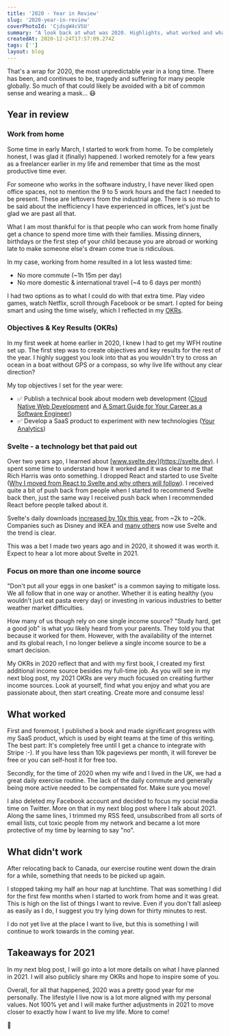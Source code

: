 ```yaml
---
title: '2020 - Year in Review'
slug: '2020-year-in-review'
coverPhotoId: 'CjdsgW4cVSU'
summary: "A look back at what was 2020. Highlights, what worked and what didn't."
createdAt: 2020-12-24T17:57:09.274Z
tags: ['']
layout: blog
---
```


<script>
  export let data;
  const assetsBasePath = `/blog/${data.slug}`;
</script>

<!-- Photo by [Kelly Sikkema](https://unsplash.com/@kellysikkema?utm_source=unsplash&amp;utm_medium=referral&amp;utm_content=creditCopyText) on [Unsplash](https://unsplash.com/s/photos/notebook?utm_source=unsplash&amp;utm_medium=referral&amp;utm_content=creditCopyText) -->

That's a wrap for 2020, the most unpredictable year in a long time. There has been, and continues to be, tragedy and suffering for many people globally. So much of that could likely be avoided with a bit of common sense and wearing a mask… 😷

## Year in review

### Work from home

Some time in early March, I started to work from home. To be completely honest, I was glad it (finally) happened. I worked remotely for a few years as a freelancer earlier in my life and remember that time as the most productive time ever.

For someone who works in the software industry, I have never liked open office spaces, not to mention the 9 to 5 work hours and the fact I needed to be present. These are leftovers from the industrial age. There is so much to be said about the inefficiency I have experienced in offices, let's just be glad we are past all that.

What I am most thankful for is that people who can work from home finally get a chance to spend more time with their families. Missing dinners, birthdays or the first step of your child because you are abroad or working late to make someone else's dream come true is ridiculous.

In my case, working from home resulted in a lot less wasted time:

- No more commute (~1h 15m per day)
- No more domestic & international travel (~4 to 6 days per month)

I had two options as to what I could do with that extra time. Play video games, watch Netflix, scroll through Facebook or be smart. I opted for being smart and using the time wisely, which I reflected in my [OKRs](https://en.wikipedia.org/wiki/OKR).

### Objectives & Key Results (OKRs)

In my first week at home earlier in 2020, I knew I had to get my WFH routine set up. The first step was to create objectives and key results for the rest of the year. I highly suggest you look into that as you wouldn't try to cross an ocean in a boat without GPS or a compass, so why live life without any clear direction?

My top objectives I set for the year were:

- ✅ Publish a technical book about modern web development ([Cloud Native Web Development](https://www.mootoday.com/cloud-native-web-development) and [A Smart Guide for Your Career as a Software Engineer](https://gum.co/a-smart-guide-for-your-career-as-a-software-engineer))
- ✅ Develop a SaaS product to experiment with new technologies ([Your Analytics](https://www.your-analytics.org))

### Svelte - a technology bet that paid out

Over two years ago, I learned about [www.svelte.dev](https://svelte.dev). I spent some time to understand how it worked and it was clear to me that Rich Harris was onto something. I dropped React and started to use Svelte ([Why I moved from React to Svelte and why others will follow](https://www.mootoday.com/blog/why-i-moved-from-react-to-svelte-and-why-others-will-follow)). I received quite a bit of push back from people when I started to recommend Svelte back then, just the same way I received push back when I recommended React before people talked about it.

Svelte's daily downloads [increased by 10x this year](https://npm-stat.com/charts.html?package=svelte&from=2020-01-01&to=2020-12-31), from ~2k to ~20k. Companies such as Disney and IKEA and [many others](https://twitter.com/SvelteSociety/status/1260209026563858432) now use Svelte and the trend is clear.

This was a bet I made two years ago and in 2020, it showed it was worth it. Expect to hear a lot more about Svelte in 2021.

### Focus on more than one income source

"Don't put all your eggs in one basket" is a common saying to mitigate loss. We all follow that in one way or another. Whether it is eating healthy (you wouldn't just eat pasta every day) or investing in various industries to better weather market difficulties.

How many of us though rely on one single income source? "Study hard, get a good job" is what you likely heard from your parents. They told you that because it worked for them. However, with the availability of the internet and its global reach, I no longer believe a single income source to be a smart decision.

My OKRs in 2020 reflect that and with my first book, I created my first additional income source besides my full-time job. As you will see in my next blog post, my 2021 OKRs are very much focused on creating further income sources. Look at yourself, find what you enjoy and what you are passionate about, then start creating. Create more and consume less!

## What worked

First and foremost, I published a book and made significant progress with my SaaS product, which is used by eight teams at the time of this writing. The best part: It's completely free until I get a chance to integrate with Stripe :-). If you have less than 10k pageviews per month, it will forever be free or you can self-host it for free too.

Secondly, for the time of 2020 when my wife and I lived in the UK, we had a great daily exercise routine. The lack of the daily commute and generally being more active needed to be compensated for. Make sure you move!

I also deleted my Facebook account and decided to focus my social media time on Twitter. More on that in my next blog post where I talk about 2021. Along the same lines, I trimmed my RSS feed, unsubscribed from all sorts of email lists, cut toxic people from my network and became a lot more protective of my time by learning to say "no".

## What didn't work

After relocating back to Canada, our exercise routine went down the drain for a while, something that needs to be picked up again.

I stopped taking my half an hour nap at lunchtime. That was something I did for the first few months when I started to work from home and it was great. This is high on the list of things I want to revive. Even if you don't fall asleep as easily as I do, I suggest you try lying down for thirty minutes to rest.

I do not yet live at the place I want to live, but this is something I will continue to work towards in the coming year.

## Takeaways for 2021

In my next blog post, I will go into a lot more details on what I have planned in 2021. I will also publicly share my OKRs and hope to inspire some of you.

Overall, for all that happened, 2020 was a pretty good year for me personally. The lifestyle I live now is a lot more aligned with my personal values. Not 100% yet and I will make further adjustments in 2021 to move closer to exactly how I want to live my life. More to come!

👋
